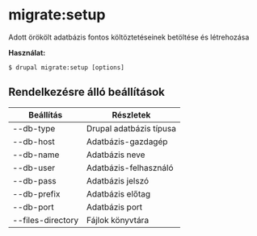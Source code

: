 # migrate:setup
Adott örökölt adatbázis fontos költöztetéseinek betöltése és létrehozása

**Használat:**
```
$ drupal migrate:setup [options]
```

## Rendelkezésre álló beállítások
Beállítás | Részletek
-------|-------------
--db-type | Drupal adatbázis típusa
--db-host | Adatbázis-gazdagép
--db-name | Adatbázis neve
--db-user | Adatbázis-felhasználó
--db-pass | Adatbázis jelszó
--db-prefix | Adatbázis előtag
--db-port | Adatbázis port
--files-directory | Fájlok könyvtára
